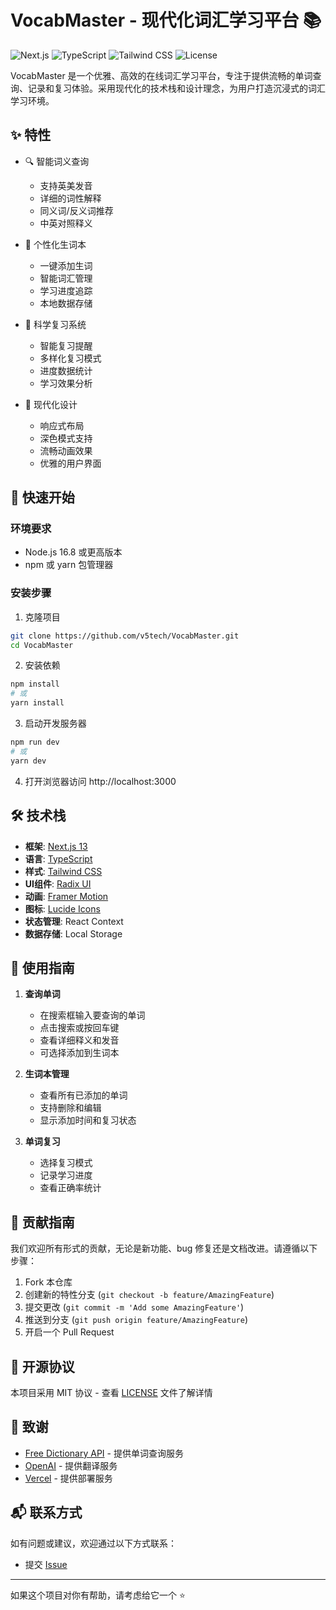 # VocabMaster - 现代化词汇学习平台 📚

![Next.js](https://img.shields.io/badge/Next.js-13.0-black)
![TypeScript](https://img.shields.io/badge/TypeScript-5.0-blue)
![Tailwind CSS](https://img.shields.io/badge/Tailwind%20CSS-3.0-38B2AC)
![License](https://img.shields.io/badge/License-MIT-green)

VocabMaster 是一个优雅、高效的在线词汇学习平台，专注于提供流畅的单词查询、记录和复习体验。采用现代化的技术栈和设计理念，为用户打造沉浸式的词汇学习环境。

## ✨ 特性

- 🔍 智能词义查询
  - 支持英美发音
  - 详细的词性解释
  - 同义词/反义词推荐
  - 中英对照释义

- 📝 个性化生词本
  - 一键添加生词
  - 智能词汇管理
  - 学习进度追踪
  - 本地数据存储

- 🔄 科学复习系统
  - 智能复习提醒
  - 多样化复习模式
  - 进度数据统计
  - 学习效果分析

- 🎨 现代化设计
  - 响应式布局
  - 深色模式支持
  - 流畅动画效果
  - 优雅的用户界面

## 🚀 快速开始

### 环境要求

- Node.js 16.8 或更高版本
- npm 或 yarn 包管理器

### 安装步骤

1. 克隆项目
```bash
git clone https://github.com/v5tech/VocabMaster.git
cd VocabMaster
```

2. 安装依赖
```bash
npm install
# 或
yarn install
```

3. 启动开发服务器
```bash
npm run dev
# 或
yarn dev
```

4. 打开浏览器访问 http://localhost:3000

## 🛠️ 技术栈

- **框架**: [Next.js 13](https://nextjs.org/)
- **语言**: [TypeScript](https://www.typescriptlang.org/)
- **样式**: [Tailwind CSS](https://tailwindcss.com/)
- **UI组件**: [Radix UI](https://www.radix-ui.com/)
- **动画**: [Framer Motion](https://www.framer.com/motion/)
- **图标**: [Lucide Icons](https://lucide.dev/)
- **状态管理**: React Context
- **数据存储**: Local Storage

## 📖 使用指南

1. **查询单词**
   - 在搜索框输入要查询的单词
   - 点击搜索或按回车键
   - 查看详细释义和发音
   - 可选择添加到生词本

2. **生词本管理**
   - 查看所有已添加的单词
   - 支持删除和编辑
   - 显示添加时间和复习状态

3. **单词复习**
   - 选择复习模式
   - 记录学习进度
   - 查看正确率统计

## 🤝 贡献指南

我们欢迎所有形式的贡献，无论是新功能、bug 修复还是文档改进。请遵循以下步骤：

1. Fork 本仓库
2. 创建新的特性分支 (`git checkout -b feature/AmazingFeature`)
3. 提交更改 (`git commit -m 'Add some AmazingFeature'`)
4. 推送到分支 (`git push origin feature/AmazingFeature`)
5. 开启一个 Pull Request

## 📄 开源协议

本项目采用 MIT 协议 - 查看 [LICENSE](LICENSE) 文件了解详情

## 🙏 致谢

- [Free Dictionary API](https://dictionaryapi.dev/) - 提供单词查询服务
- [OpenAI](https://openai.com/) - 提供翻译服务
- [Vercel](https://vercel.com/) - 提供部署服务

## 📬 联系方式

如有问题或建议，欢迎通过以下方式联系：

- 提交 [Issue](https://github.com/v5tech/VocabMaster/issues)

---

如果这个项目对你有帮助，请考虑给它一个 ⭐️
